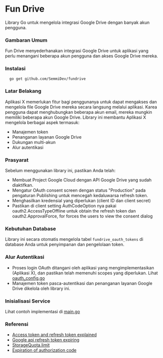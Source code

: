 # Fun Drive

Library Go untuk mengelola integrasi Google Drive dengan banyak akun pengguna.

### Gambaran Umum
Fun Drive menyederhanakan integrasi Google Drive untuk aplikasi yang perlu menangani beberapa akun pengguna dan akses Google Drive mereka.

### Instalasi
```bash
  go get github.com/SemmiDev/fundrive
```

### Latar Belakang

Aplikasi X memerlukan fitur bagi penggunanya untuk dapat mengakses dan mengelola file Google Drive mereka secara langsung melalui aplikasi. Karea pengguna dapat menghubungkan beberapa akun email, mereka mungkin memiliki beberapa akun Google Drive. Library ini membantu Aplikasi X mengelola berbagai aspek termasuk:

- Manajemen token
- Penanganan layanan Google Drive
- Dukungan multi-akun
- Alur autentikasi

### Prasyarat
Sebelum menggunakan library ini, pastikan Anda telah:

- Membuat Project Google Cloud dengan API Google Drive yang sudah diaktifkan.
- Mengatur OAuth consent screen dengan status "Production" pada pengaturan Publishing untuk mencegah kedaluwarsa refresh token.
- Menghasilkan kredensial yang diperlukan (client ID dan client secret)
- Pastikan di client setting AuthCodeOption nya pakai oauth2.AccessTypeOffline untuk obtain the refresh token  dan oauth2.ApprovalForce, for forces the users to view the consent dialog

### Kebutuhan Database
Library ini secara otomatis mengelola tabel `fundrive_oauth_tokens` di database Anda untuk penyimpanan dan pengelolaan token.

### Alur Autentikasi

- Proses login OAuth ditangani oleh aplikasi yang mengimplementasikan (Aplikasi X), dan pastikan telah memenuhi scopes yang diperlukan. Lihat [oauth_config.go](./oauth_config.go)
- Manajemen token pasca-autentikasi dan penanganan layanan Google Drive dikelola oleh library ini.

### Inisialisasi Service
Lihat contoh implementasi di [main.go](./example/main.go)

### Referensi
- [Access token and refresh token explained](https://medium.com/starthinker/google-oauth-2-0-access-token-and-refresh-token-explained-cccf2fc0a6d9)
- [Google api refresh token expiring](https://stackoverflow.com/questions/71375097/google-api-refresh-token-expiring)
- [StorageQuota.limit](https://developers.google.com/drive/api/reference/rest/v3/about)
- [Expiration of authorization code](https://help.developer.intuit.com/s/question/0D50f00004wLKKVCA4/expiration-of-authorization-code)
